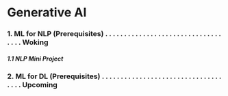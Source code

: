 # Generative AI

### 1. ML for NLP (Prerequisites) . . . . . . . . . . . . . . . . . . . . . . . . . . . . . . . . . . .   Woking 
##### 1.1 NLP Mini Project
### 2. ML for DL (Prerequisites) . . . . . . . . . . . . . . . . . . . . . . . . . . . . . . . . . . . .  Upcoming
